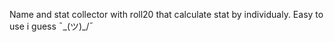 Name and stat collector with roll20 that calculate stat by individualy.
Easy to use i guess ¯\_(ツ)_/¯
